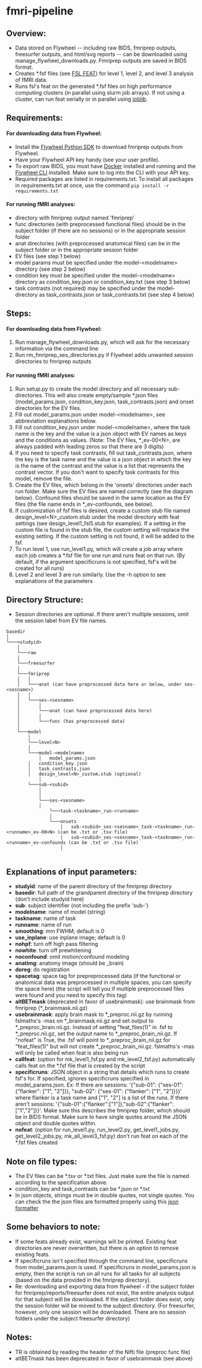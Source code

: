 # fmri-pipeline

## Overview:
- Data stored on Flywheel -- including raw BIDS, fmriprep outputs, freesurfer outputs, and html/svg reports -- can be downloaded using manage_flywheel_downloads.py. Fmriprep outputs are saved in BIDS format.  
- Creates *.fsf files (see [FSL FEAT](https://fsl.fmrib.ox.ac.uk/fsl/fslwiki/FEAT)) for level 1, level 2, and level 3 analysis of fMRI data.
- Runs fsl's feat on the generated *.fsf files on high performance computing clusters (in parallel using slurm job arrays). If not using a cluster, can run feat serially or in parallel using [joblib](https://joblib.readthedocs.io/en/latest/).

## Requirements:

#### For downloading data from Flywheel:
- Install the [Flywheel Python SDK](https://flywheel-io.gitlab.io/product/backend/sdk/branches/master/python/getting_started.html) to download fmriprep outputs from Flywheel. 
- Have your Flywheel API key handy (see your user profile). 
- To export raw BIDS, you must have [Docker](https://docs.docker.com/get-docker/) installed and running and the [Flywheel CLI](https://docs.flywheel.io/hc/en-us/articles/360008162214-Installing-the-Flywheel-Command-Line-Interface-CLI-) installed. Make sure to log into the CLI with your API key.
- Required packages are listed in requirements.txt. To install all packages in requirements.txt at once, use the command `pip install -r requirements.txt`

#### For running fMRI analyses:
- directory with fmriprep output named 'fmriprep'
- func directories (with preprocessed functional files) should be in the subject folder (if there are no sessions) or in the appropriate session folder
- anat directories (with preprocessed anatomical files) can be in the subject folder or in the appropriate session folder
- EV files (see step 1 below)
- model params must be specified under the model-\<modelname> directory (see step 2 below)
- condition key must be specified under the model-\<modelname> directory as condition_key.json or condition_key.txt (see step 3 below)
- task contrasts (not required) may be specified under the model-<modelname> directory as task_contrasts.json or task_contrasts.txt (see step 4 below)

## Steps:

#### For downloading data from Flywheel:
1. Run manage_flywheel_downloads.py, which will ask for the necessary information via the command line
2. Run rm_fmriprep_ses_directories.py if Flywheel adds unwanted session directories to fmriprep outputs

#### For running fMRI analyses:
1. Run setup.py to create the model directory and all necessary sub-directories. This will also create empty/sample *.json files (model_params.json, condition_key.json, task_contrasts.json) and onset directories for the EV files. 
2. Fill out model_params.json under model-\<modelname>, see abbreviation explanations below.
3. Fill out condition_key.json under model-\<modelname>, where the task name is the key and the value is a json object with EV names as keys and the conditions as values. (Note: The EV files, *_ev-00\<N>, are always padded with leading zeros so that there are 3 digits)
4. If you need to specify task contrasts, fill out task_contrasts.json, where the key is the task name and the value is a json object in which the key is the name of the contrast and the value is a list that represents the contrast vector. If you don't want to specify task contrasts for this model, remove the file.
5. Create the EV files, which belong in the 'onsets' directories under each run folder. Make sure the EV files are named correctly (see the diagram below). Confound files should be saved in the same location as the EV files (the file name ends in *_ev-confounds, see below).
6. If customization of fsf files is desired, create a custom stub file named design_level\<N>_custom.stub under the model directory with feat settings (see design_level1_fsl5.stub for examples). If a setting in the custom file is found in the stub file, the custom setting will replace the existing setting. If the custom setting is not found, it will be added to the fsf.
7. To run level 1, use run_level1.py, which will create a job array where each job creates a *.fsf file for one run and runs feat on that run. (By default, if the argument specificruns is not specified, fsf's will be created for all runs)
8. Level 2 and level 3 are run similarly. Use the -h option to see explanations of the parameters

## Directory Structure:
- Session directories are optional. If there aren't multiple sessions, omit the session label from EV file names.
```
basedir
│
└───<studyid>
    │
    └───raw
    │
    └───freesurfer
    │
    └───fmriprep
    │	│
    │	└───anat (can have preprocessed data here or below, under ses-<sesname>)
    │	│
    │	└───ses-<sesname>
    │	    │
    │	    └───anat (can have preprocessed data here)
    │	    │
    │	    └───func (has preprocessed data)
    │
    └───model
        │
        └───level<N>
	    │
	    └───model-<modelname>
	    	│   model_params.json
		│   condition_key.json
		│   task_contrasts.json
		|   design_level<N>_custom.stub (optional)
	    	│
		└───sub-<subid>
		    │
		    │
		    └───ses-<sesname>
			│
		        └───task-<taskname>_run-<runname>
			    │
			    └───onsets
			        │   sub-<subid>_ses-<sesname>_task-<taskname>_run-<runname>_ev-00<N> (can be .txt or .tsv file) 
			        |   sub-<subid>_ses-<sesname>_task-<taskname>_run-<runname>_ev-confounds (can be .txt or .tsv file) 
			        │
	
```

## Explanations of input parameters:
- **studyid**: name of the parent directory of the fmriprep directory
- **basedir**: full path of the grandparent directory of the fmriprep directory (don't include studyid here)
- **sub**: subject identifier (not including the prefix 'sub-')
- **modelname**: name of model (string)
- **taskname**: name of task
- **runname**: name of run
- **smoothing**: mm FWHM; default is 0
- **use_inplane**: use inplane image; default is 0
- **nohpf**: turn off high pass filtering 
- **nowhite**: turn off prewhitening
- **noconfound**: omit motion/confound modeling
- **anatimg**: anatomy image (should be _brain)
- **doreg**: do registration
- **spacetag**: space tag for prepreprocessed data (if the functional or anatomical data was preprocessed in multiple spaces, you can specify the space here) (the script will tell you if multiple preprocessed files were found and you need to specify this tag)
- **altBETmask** (deprecated in favor of usebrainmask): use brainmask from fmriprep (*_brainmask.nii.gz)
- **usebrainmask**: apply brain mask to *_preproc.nii.gz by running fslmaths's -mas on *_brainmask.nii.gz and set output to *_preproc_brain.nii.gz. Instead of setting "feat_files(1)" in .fsf to *_preproc.nii.gz, set the output name to *_preproc_brain_nii.gz. If "nofeat" is True, the .fsf will point to *_preproc_brain_nii.gz for "feat_files(1)" but will not create *_preproc_brain_nii.gz. fslmaths's -mas will only be called when feat is also being run
- **callfeat**: (option for mk_level1_fsf.py and mk_level2_fsf.py) automatically calls feat on the *.fsf file that is created by the script
- **specificruns**: JSON object in a string that details which runs to create fsf's for. If specified, ignores specificruns specified in model_params.json. Ex: If there are sessions: '{"sub-01": {"ses-01": {"flanker": ["1", "2"]}}, "sub-02": {"ses-01": {"flanker": ["1", "2"]}}}' where flanker is a task name and ["1", "2"] is a list of the runs. If there aren't sessions: '{"sub-01":{"flanker":["1"]},"sub-02":{"flanker":["1","2"]}}'. Make sure this describes the fmriprep folder, which should be in BIDS format. Make sure to have single quotes around the JSON object and double quotes within.
- **nofeat**: (option for run_level1.py, run_level2.py, get_level1_jobs.py, get_level2_jobs.py, mk_all_level3_fsf.py) don't run feat on each of the *.fsf files created

## Note on file types:
- The EV files can be *.tsv or *.txt files. Just make sure the file is named according to the specification above.
- condition_key and task_contrasts can be *.json or *.txt 
- In json objects, strings must be in double quotes, not single quotes. You can check the the json files are formatted properly using this [json formatter](https://jsonformatter.org/)

## Some behaviors to note:
- If some feats already exist, warnings will be printed. Existing feat directories are never overwritten, but there is an option to remove existing feats. 
- If specificruns isn't specified through the command line, specificruns from model_params.json is used. If specificruns in model_params.json is empty, then the script is run on all runs for all tasks for all subjects (based on the data provided in the fmriprep directory).
- Re: downloading and exporting data from flywheel - if the subject folder for fmriprep/reports/freesurfer does not exist, the entire analysis output for that subject will be downloaded. If the subject folder does exist, only the session folder will be moved to the subject directory. (For freesurfer, however, only one session will be downloaded. There are no session folders under the subject freesurfer directory)

## Notes:
- TR is obtained by reading the header of the Nifti file (preproc func file)
- altBETmask has been deprecated in favor of usebrainmask (see above)

